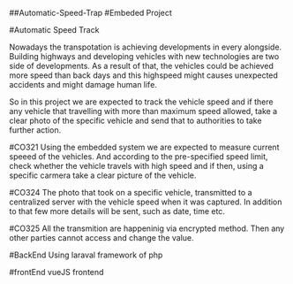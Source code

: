##Automatic-Speed-Trap
#Embeded Project

#Automatic Speed Track

Nowadays the transpotation is achieving developments in every alongside. Building highways and developing vehicles with new technologies are two side of developments. As a result of that, the vehicles could be achieved more speed than back days and this highspeed might causes unexpected accidents and might damage human life.

So in this project we are expected to track the vehicle speed and if there any vehicle that travelling with more than maximum speed allowed, take a clear photo of the specific vehicle and send that to authorities to take further action.

#CO321
Using the embedded system we are expected to measure current speeed of the vehicles. And according to the pre-specified speed limit, check whether the vehicle travels with high speed and if then, using a specific carmera take a clear picture of the vehicle.

#CO324
The photo that took on a specific vehicle, transmitted to a centralized server with the vehicle speed when it was captured. In addition to that few more details will be sent, such as date, time etc.

#CO325
All the transmition are happeninig via encrypted method. Then any other parties cannot access and change the value.

#BackEnd
Using laraval framework of php

#frontEnd
vueJS frontend
